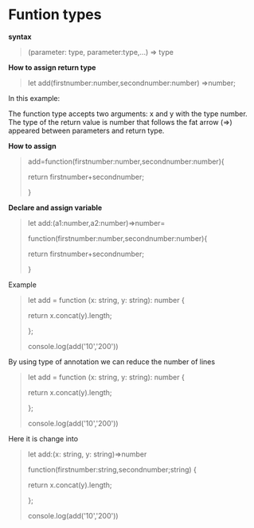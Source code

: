   # Funtion types

**syntax**
>(parameter: type, parameter:type,...) => type

**How to assign return type**
>let add(firstnumber:number,secondnumber:number) =>number;

In this example:

The function type accepts two arguments: x and y with the type number.
The type of the return value is number that follows the fat arrow (=>) appeared between parameters and return type.


**How to assign**

>add=function(firstnumber:number,secondnumber:number){
>
>return firstnumber+secondnumber;
>
>}

**Declare and assign variable**

>let add:(a1:number,a2:number)=>number=
>
>function(firstnumber:number,secondnumber:number){
>
>return firstnumber+secondnumber;
>
>}


Example

>let add = function (x: string, y: string): number {
>
>   return x.concat(y).length;
>
>};
>
>console.log(add('10','200'))

By using type of annotation we can reduce the number of lines

>let add = function (x: string, y: string): number {
>
>   return x.concat(y).length;
>
>};
>
>console.log(add('10','200'))


Here it is change into

>let add:(x: string, y: string)=>number
>
>function(firstnumber:string,secondnumber;string) {
>
>   return x.concat(y).length;
>
>};
>
>console.log(add('10','200'))
